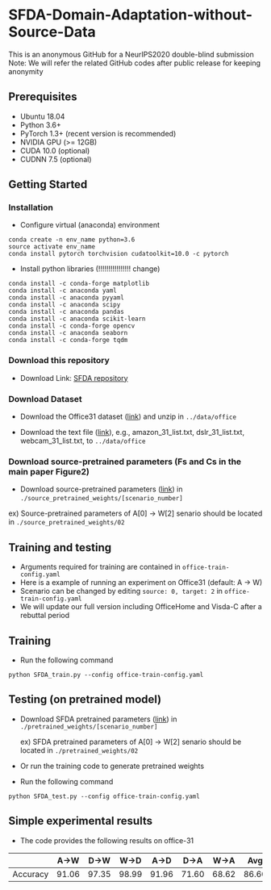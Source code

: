 # SFDA-Domain-Adaptation-without-Source-Data
This is an anonymous GitHub for a NeurIPS2020 double-blind submission     
Note: We will refer the related GitHub codes after public release for keeping anonymity

## Prerequisites
* Ubuntu 18.04    
* Python 3.6+    
* PyTorch 1.3+ (recent version is recommended)     
* NVIDIA GPU (>= 12GB)      
* CUDA 10.0 (optional)         
* CUDNN 7.5 (optional)         

## Getting Started

### Installation
* Configure virtual (anaconda) environment
```
conda create -n env_name python=3.6
source activate env_name
conda install pytorch torchvision cudatoolkit=10.0 -c pytorch
```
* Install python libraries (!!!!!!!!!!!!!!!! change)
```
conda install -c conda-forge matplotlib
conda install -c anaconda yaml
conda install -c anaconda pyyaml 
conda install -c anaconda scipy
conda install -c anaconda pandas 
conda install -c anaconda scikit-learn 
conda install -c conda-forge opencv
conda install -c anaconda seaborn
conda install -c conda-forge tqdm
```

### Download this repository
* Download 
Link: [SFDA repository][a]

[a]: https://git@github.com:youngryan1993/SFDA-Domain-Adaptation-without-Source-Data.git


### Download Dataset
* Download the Office31 dataset ([link][b]) and unzip in ```../data/office```     

[b]: https://drive.google.com/file/d/0B4IapRTv9pJ1WGZVd1VDMmhwdlE/view

* Download the text file ([link][c]), e.g., amazon_31_list.txt, dslr_31_list.txt, webcam_31_list.txt, to ```../data/office```  

[c]: https://drive.google.com/drive/folders/11wFsBoG--cm7uD0L-7L5X5hprWDCMBpH?usp=sharing


### Download source-pretrained parameters (Fs and Cs in the main paper Figure2)
* Download source-pretrained parameters ([link][d]) in ```./source_pretrained_weights/[scenario_number]```       

[d]: https://drive.google.com/drive/folders/1mkzEl8SHQ0mVFnYV0CvZIdeLstCm2shy?usp=sharing       

  ex) Source-pretrained parameters of A[0] -> W[2] senario should be located in ```./source_pretrained_weights/02```    


## Training and testing

* Arguments required for training are contained in ```office-train-config.yaml  ``` 
* Here is a example of running an experiment on Office31 (default: A -> W)
* Scenario can be changed by editing ```source: 0, target: 2```  in ```office-train-config.yaml```
* We will update our full version including OfficeHome and Visda-C after a rebuttal period    

## Training

*  Run the following command

```
python SFDA_train.py --config office-train-config.yaml
```

## Testing (on pretrained model)

* Download SFDA pretrained parameters ([link][e]) in ```./pretrained_weights/[scenario_number]```   

   ex) SFDA pretrained parameters of A[0] -> W[2] senario should be located in ```./pretrained_weights/02```    

[e]: https://drive.google.com/drive/folders/1XiWZXsES_oEAI2WMdOBxqjKieA7zOOwZ?usp=sharing

*  Or run the training code to generate pretrained weights

*  Run the following command

```
python SFDA_test.py --config office-train-config.yaml
```



## Simple experimental results

* The code provides the following results on office-31

|  <center> </center> |  <center>A→W</center> |  <center>D→W</center> |  <center>W→D</center> |  <center>A→D</center> |  <center>D→A</center> |  <center>W→A</center> |  <center>Avg</center> |
|:--------|:--------:|:--------:|:--------:|:--------:|:--------:|:--------:|:--------:|
|Accuracy </center>| <center>91.06 | <center>97.35 | <center>98.99 | <center>91.96 | <center>71.60 | <center>68.62 | <center>86.60 | 

